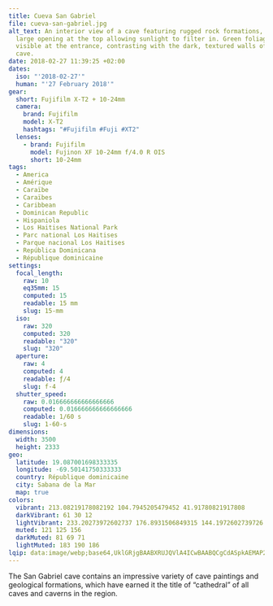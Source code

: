 ```yaml
---
title: Cueva San Gabriel
file: cueva-san-gabriel.jpg
alt_text: An interior view of a cave featuring rugged rock formations, with a
  large opening at the top allowing sunlight to filter in. Green foliage is
  visible at the entrance, contrasting with the dark, textured walls of the
  cave.
date: 2018-02-27 11:39:25 +02:00
dates:
  iso: "'2018-02-27'"
  human: "'27 February 2018'"
gear:
  short: Fujifilm X-T2 + 10-24mm
  camera:
    brand: Fujifilm
    model: X-T2
    hashtags: "#Fujifilm #Fuji #XT2"
  lenses:
    - brand: Fujifilm
      model: Fujinon XF 10-24mm f/4.0 R OIS
      short: 10-24mm
tags:
  - America
  - Amérique
  - Caraïbe
  - Caraïbes
  - Caribbean
  - Dominican Republic
  - Hispaniola
  - Los Haitises National Park
  - Parc national Los Haitises
  - Parque nacional Los Haitises
  - República Dominicana
  - République dominicaine
settings:
  focal_length:
    raw: 10
    eq35mm: 15
    computed: 15
    readable: 15 mm
    slug: 15-mm
  iso:
    raw: 320
    computed: 320
    readable: "320"
    slug: "320"
  aperture:
    raw: 4
    computed: 4
    readable: ƒ/4
    slug: f-4
  shutter_speed:
    raw: 0.016666666666666666
    computed: 0.016666666666666666
    readable: 1/60 s
    slug: 1-60-s
dimensions:
  width: 3500
  height: 2333
geo:
  latitude: 19.087001698333335
  longitude: -69.50141750333333
  country: République dominicaine
  city: Sabana de la Mar
  map: true
colors:
  vibrant: 213.08219178082192 104.7945205479452 41.91780821917808
  darkVibrant: 61 30 12
  lightVibrant: 233.20273972602737 176.8931506849315 144.1972602739726
  muted: 121 125 156
  darkMuted: 81 69 71
  lightMuted: 183 190 186
lqip: data:image/webp;base64,UklGRjgBAABXRUJQVlA4ICwBAABQCgCdASpkAEMAP22ixVi0taivMVhrgrAtiWdtOV4EG8OClHnu7yevLTN3CIdPD9bqeF7xysmvDlm8sFRHpDAFiCysPNgvRjrQ37269KEuCNPvJInDKIyBBuAAAP7tZehloXQc7Ei9w24O1/vHzUcpWDrxDTNfL2HauNPs82cywSy2sHHRGRzJzQqPNi0z8rrQGc0zl3ACTUvVbVZ1yRb3GEVP9HfjU7PFZskFI95g0369Cq0mC4hpKxmiHDzAkRNlxo98Y9zGsiwg5+vLaqlV/LeSUtBA2uhdu0M5jet9WHgGDRE70Pe1fjuZboXScB5vAeZc6948/t2GxHJWPhmcl5Kwi9slNmmurKnW+qGg1RPHixBEsvgV4BOVc52TRIdcFEEtmVkEK6Ny+AA=
---
```


The San Gabriel cave contains an impressive variety of cave paintings and geological formations, which have earned it the title of “cathedral” of all caves and caverns in the region.
